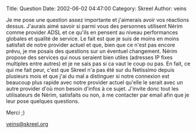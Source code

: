 Title: Question
Date: 2002-06-02 04:47:00
Category: Skreel
Author: veins

Je me pose une question assez importante et j'aimerais avoir vos réactions dessus.
J'aurais aimé savoir si parmi vous des personnes utilisent Nérim comme provider ADSL et ce qu'ils en pensent au niveau performances globales et qualité de service. Le fait est que je suis de moins en moins satisfait de notre provider actuel et que, bien que ce n'est pas encore prévu, je me posais des questions sur un éventuel changement.
Nérim propose des services qui nous seraient bien utiles (adresses IP fixes multiples entre autres) et je ne sais pas si ca vaut le coup ou pas.
En fait, ce qui me fait peur, c'est que Skreel n'a pas été sur du Netissimo depuis plusieurs mois et que j'ai du mal a distinguer si notre connexion est beaucoup plus rapide avec notre provider actuel qu'elle le serait avec un autre provider d'où mon besoin d'infos à ce sujet.
J'invite donc tout les utilisateurs de Nérim, satisfaits ou non, à me contacter par email afin que je leur pose quelques questions.

Merci ;)

[veins@skreel.org](mailto:veins@skreel.org)